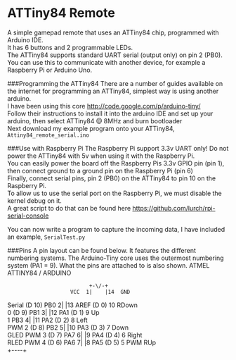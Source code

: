 ATTiny84 Remote
================

A simple gamepad remote that uses an ATTiny84 chip, programmed with Arduino IDE.   
It has 6 buttons and 2 programmable LEDs.  
The ATTiny84 supports standard UART serial (output only) on pin 2 (PB0). You can use this to communicate with another device, for example a Raspberry Pi or Arduino Uno.   

###Programming the ATTiny84
There are a number of guides available on the internet for programming an ATTiny84, simplest way is using another arduino.   
I have been using this core http://code.google.com/p/arduino-tiny/   
Follow their instructions to install it into the arduino IDE and set up your arduino, then select ATTiny84 @ 8MHz and burn bootloader   
Next download my example program onto your ATTiny84, ```Attiny84_remote_serial.ino```   



###Use with Raspberry Pi
The Raspberry Pi support 3.3v UART only! Do not power the ATTiny84 with 5v when using it with the Raspberry Pi.   
You can easily power the board off the Raspberry Pis 3.3v GPIO pin (pin 1), then connect ground to a ground pin on the Raspberry Pi (pin 6)   
Finally, connect serial pins, pin 2 (PB0) on the ATTiny84 to pin 10 on the Raspberry Pi.   
To allow us to use the serial port on the Raspberry Pi, we must disable the kernel debug on it.   
A great script to do that can be found here https://github.com/lurch/rpi-serial-console   
   
You can now write a program to capture the incoming data, I have included an example, ```SerialTest.py```   


###Pins
A pin layout can be found below. It features the different numbering systems. The Arduino-Tiny core uses the outermost numbering system (PA1 = 9). What the pins are attached to is also shown.
 ATMEL ATTINY84 / ARDUINO   
   
                              +-\/-+   
                        VCC  1|    |14  GND   
Serial          (D 10)  PB0  2|    |13  AREF (D  0) 10         RDown   
              0 (D  9)  PB1  3|    |12  PA1  (D  1) 9          Up   
              1         PB3  4|    |11  PA2  (D  2) 8          Left   
     PWM      2 (D  8)  PB2  5|    |10  PA3  (D  3) 7          Down   
GLED PWM      3 (D  7)  PA7  6|    |9   PA4  (D  4) 6          Right   
RLED PWM      4 (D  6)  PA6  7|    |8   PA5  (D  5) 5      PWM RUp   
                           +----+   

